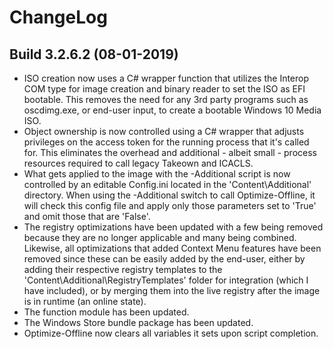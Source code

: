 # ChangeLog #

## Build 3.2.6.2 (08-01-2019) ##

- ISO creation now uses a C# wrapper function that utilizes the Interop COM type for image creation and binary reader to set the ISO as EFI bootable. This removes the need for any 3rd party programs such as oscdimg.exe, or end-user input, to create a bootable Windows 10 Media ISO.
- Object ownership is now controlled using a C# wrapper that adjusts privileges on the access token for the running process that it's called for. This eliminates the overhead and additional - albeit small - process resources required to call legacy Takeown and ICACLS.
- What gets applied to the image with the -Additional script is now controlled by an editable Config.ini located in the 'Content\Additional' directory. When using the -Additional switch to call Optimize-Offline, it will check this config file and apply only those parameters set to 'True' and omit those that are 'False'.
- The registry optimizations have been updated with a few being removed because they are no longer applicable and many being combined. Likewise, all optimizations that added Context Menu features have been removed since these can be easily added by the end-user, either by adding their respective registry templates to the 'Content\Additional\RegistryTemplates' folder for integration (which I have included), or by merging them into the live registry after the image is in runtime (an online state).
- The function module has been updated.
- The Windows Store bundle package has been updated.
- Optimize-Offline now clears all variables it sets upon script completion.
